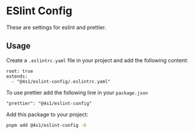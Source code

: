 # ESlint Config

These are settings for eslint and prettier.

## Usage

Create a `.eslintrc.yaml` file in your project and add the following content:

```text
root: true
extends:
  - "@4s1/eslint-config/.eslintrc.yaml"
```

To use prettier add the following line in your `package.json`

```text
"prettier": "@4s1/eslint-config"
```

Add this package to your project:

```bash
pnpm add @4s1/eslint-config -D
```
